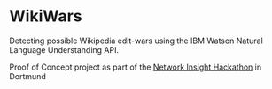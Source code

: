 # WikiWars

Detecting possible Wikipedia edit-wars using the IBM Watson Natural Language Understanding API.

Proof of Concept project as part of the [Network Insight Hackathon](https://network-insight.com/hackathon/) in Dortmund
